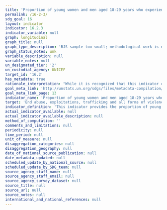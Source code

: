```yaml
---
title: 'Proportion of young women and men aged 18-29 years who experienced sexual violence by age 18'
permalink: /16-2-3/
sdg_goal: 16
layout: indicator
indicator: 16.2.3
indicator_variable: null
graph: longitudinal
graph_title: null
graph_type_description: 'BJS sample too small; methodological work is needed'
graph_status_notes: unk
variable_description: null
variable_notes: null
un_designated_tier: '2'
un_custodial_agency: UNICEF
target_id: '16.2'
has_metadata: true
rationale_interpretation: "While it is recognized that this indicator captures only one of the gravest forms of violence against children rather than being inclusive of all forms, it can be considered a proxy indicator that reflects a key aspect of the change we want to observe in order to achieve the target of elimination of VAC. \nThe right of children to protection from all forms of violence is enshrined in the Convention on the Rights of the Child and its Optional Protocols. 'Sexual violence' as defined in General Comment No. 13 on the Convention of the Rights of the Child, accessible here: http://www2.ohchr.org/english/bodies/crc/docs/CRC.C.GC.13_en.pdf"
goal_meta_link: 'http://unstats.un.org/sdgs/files/metadata-compilation/Metadata-Goal-16.pdf'
goal_meta_link_page: 13
indicator_name: 'Proportion of young women and men aged 18-29 years who experienced sexual violence by age 18'
target: 'End abuse, exploitations, trafficking and all forms of violence against and torture of children.'
indicator_definition: 'This indicator provides the proportion of young women and men aged 18-24 years who report having experienced any sexual violence by age 18. It is calculated by dividing the number of young women and men aged 18-24 years who report having experienced any sexual violence by age 18 by the total number of young women and men aged 18-24 years, respectively, in the population.'
actual_indicator_available: null
actual_indicator_available_description: null
method_of_computation: ''
comments_and_limitations: null
periodicity: null
time_period: null
unit_of_measure: null
disaggregation_categories: null
disaggregation_geography: null
date_of_national_source_publication: null
date_metadata_updated: null
scheduled_update_by_national_source: null
scheduled_update_by_SDG_team: null
source_agency_staff_name: null
source_agency_staff_email: null
source_agency_survey_dataset: null
source_title: null
source_url: null
source_notes: null
international_and_national_references: null
---
```

